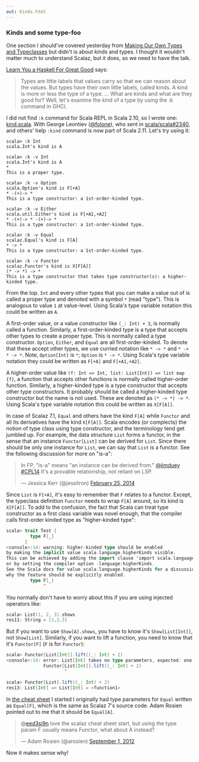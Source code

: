 ```yaml
---
out: Kinds.html
---
```


  [moott]: http://learnyouahaskell.com/making-our-own-types-and-typeclasses

### Kinds and some type-foo

One section I should've covered yesterday from [Making Our Own Types and Typeclasses][moott] but didn't is about kinds and types. I thought it wouldn't matter much to understand Scalaz, but it does, so we need to have the talk.

[Learn You a Haskell For Great Good][moott] says:

> Types are little labels that values carry so that we can reason about the values. But types have their own little labels, called kinds. A kind is more or less the type of a type. 
> ...
> What are kinds and what are they good for? Well, let's examine the kind of a type by using the :k command in GHCI.

I did not find `:k` command for Scala REPL in Scala 2.10, so I wrote one: [kind.scala](https://gist.github.com/eed3si9n/3610635). With George Leontiev ([@folone](https://twitter.com/folone)), who sent in [scala/scala#2340](https://github.com/scala/scala/pull/2340), and others' help `:kind` command is now part of Scala 2.11. Let's try using it:

```
scala> :k Int
scala.Int's kind is A

scala> :k -v Int
scala.Int's kind is A
*
This is a proper type.

scala> :k -v Option
scala.Option's kind is F[+A]
* -(+)-> *
This is a type constructor: a 1st-order-kinded type.

scala> :k -v Either
scala.util.Either's kind is F[+A1,+A2]
* -(+)-> * -(+)-> *
This is a type constructor: a 1st-order-kinded type.

scala> :k -v Equal
scalaz.Equal's kind is F[A]
* -> *
This is a type constructor: a 1st-order-kinded type.

scala> :k -v Functor
scalaz.Functor's kind is X[F[A]]
(* -> *) -> *
This is a type constructor that takes type constructor(s): a higher-kinded type.
```

From the top. `Int` and every other types that you can make a value out of is called a proper type and denoted with a symbol `*` (read "type"). This is analogous to value `1` at value-level. Using Scala's type variable notation this could be written as `A`.

A first-order value, or a value constructor like `(_: Int) + 3`, is normally called a function. Similarly, a first-order-kinded type is a type that accepts other types to create a proper type. This is normally called a type constructor. `Option`, `Either`, and `Equal` are all first-order-kinded. To denote that these accept other types, we use curried notation like `* -> *` and `* -> * -> *`. Note, `Option[Int]` is `*`; `Option` is `* -> *`. Using Scala's type variable notation they could be written as `F[+A]` and `F[+A1,+A2]`.

A higher-order value like `(f: Int => Int, list: List[Int]) => list map {f}`, a function that accepts other functions is normally called higher-order function. Similarly, a higher-kinded type is a type constructor that accepts other type constructors. It probably should be called a higher-kinded type constructor but the name is not used. These are denoted as `(* -> *) -> *`. Using Scala's type variable notation this could be written as `X[F[A]]`.

In case of Scalaz 7.1, `Equal` and others have the kind `F[A]` while `Functor` and all its derivatives have the kind `X[F[A]]`.
Scala encodes (or complects) the notion of type class using type constructor, and the terminology tend get jumbled up. For example, the data structure `List` forms a functor, in the sense that an instance `Functor[List]` can be derived for `List`. Since there should be only one instance for `List`, we can say that `List` is a functor. See the following discussion for more on "is-a":

<blockquote class="twitter-tweet" lang="en"><p>In FP, &quot;is-a&quot; means &quot;an instance can be derived from.&quot; <a href="https://twitter.com/jimduey">@jimduey</a> <a href="https://twitter.com/hashtag/CPL14?src=hash">#CPL14</a> It&#39;s a provable relationship, not reliant on LSP.</p>&mdash; Jessica Kerr (@jessitron) <a href="https://twitter.com/jessitron/status/438432946383360000">February 25, 2014</a></blockquote>

Since `List` is `F[+A]`, it's easy to remember that `F` relates to a functor. Except, the typeclass definition `Functor` needs to wrap `F[A]` around, so its kind is `X[F[A]]`. To add to the confusion, the fact that Scala can treat type constructor as a first class variable was novel enough, that the compiler calls first-order kinded type as "higher-kinded type":

```scala
scala> trait Test {
         type F[_]
       }
<console>:14: warning: higher-kinded type should be enabled
by making the implicit value scala.language.higherKinds visible.
This can be achieved by adding the import clause 'import scala.language.higherKinds'
or by setting the compiler option -language:higherKinds.
See the Scala docs for value scala.language.higherKinds for a discussion
why the feature should be explicitly enabled.
         type F[_]
              ^
```

You normally don't have to worry about this if you are using injected operators like:

```scala
scala> List(1, 2, 3).shows
res11: String = [1,2,3]
```

But if you want to use `Show[A].shows`, you have to know it's `Show[List[Int]]`, not `Show[List]`. Similarly, if you want to lift a function, you need to know that it's `Functor[F]` (`F` is for `Functor`):

```scala
scala> Functor[List[Int]].lift((_: Int) + 2)
<console>:14: error: List[Int] takes no type parameters, expected: one
              Functor[List[Int]].lift((_: Int) + 2)
                      ^

scala> Functor[List].lift((_: Int) + 2)
res13: List[Int] => List[Int] = <function1>
```

In [the cheat sheet](http://eed3si9n.com/scalaz-cheat-sheet) I started I originally had type parameters for `Equal` written as `Equal[F]`, which is the same as Scalaz 7's source code. Adam Rosien pointed out to me that it should be `Equal[A]`. 

<blockquote class="twitter-tweet"><p>@<a href="https://twitter.com/eed3si9n">eed3si9n</a> love the scalaz cheat sheet start, but using the type param F usually means Functor, what about A instead?</p>&mdash; Adam Rosien (@arosien) <a href="https://twitter.com/arosien/status/241990437269815296">September 1, 2012</a></blockquote>
<script async src="//platform.twitter.com/widgets.js" charset="utf-8"></script>

Now it makes sense why!
